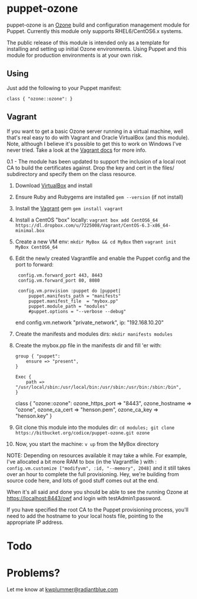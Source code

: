 # puppet-ozone #

puppet-ozone is an [Ozone](https://www.owfgoss.org) build and configuration management module for Puppet.  Currently this module only supports RHEL6/CentOS6.x systems.

The public release of this module is intended only as a template for installing and setting up initial Ozone environments.  Using Puppet and this module for production environments is at your own risk.

## Using ##

Just add the following to your Puppet manifest:

	class { "ozone::ozone": }

## Vagrant

If you want to get a basic Ozone server running in a virtual machine, well that's real easy to do with Vagrant and Oracle VirtualBox (and this module).  Note, although I believe it's possible to get this to work on Windows I've never tried.  Take a look at the [Vagrant docs](http://docs.vagrantup.com/v1/docs/getting-started/index.html) for more info.

0.1 - The module has been updated to support the inclusion of a local
root CA to build the certificates against.  Drop the key and cert in the
files/ subdirectory and specify them on the class resource.

1. Download [VirtualBox](https://www.virtualbox.org/) and install
2. Ensure Ruby and Rubygems are installed `gem --version` (if not install)
3. Install the [Vagrant](http://www.vagrantup.com) gem `gem install vagrant`
4. Install a CentOS "box" locally: `vagrant box add CentOS6_64 https://dl.dropbox.com/u/7225008/Vagrant/CentOS-6.3-x86_64-minimal.box`
5. Create a new VM env: `mkdir MyBox && cd MyBox` then `vagrant init MyBox CentOS6_64`
6. Edit the newly created Vagrantfile and enable the Puppet config and the port to forward:

		config.vm.forward_port 443, 8443
		config.vm.forward_port 80, 8080
    
		config.vm.provision :puppet do |puppet|
    		puppet.manifests_path = "manifests"
    		puppet.manifest_file  = "mybox.pp"
    		puppet.module_path = "modules"
    		#puppet.options = "--verbose --debug"
  	end
    config.vm.network "private_network", ip: "192.168.10.20"

 7. Create the manifests and modules dirs: `mkdir manifests modules`
 8. Create the mybox.pp file in the manifests dir and fill 'er with:
 
		group { "puppet":
  			ensure => "present",
		}

		Exec {
  			path => "/usr/local/sbin:/usr/local/bin:/usr/sbin:/usr/bin:/sbin:/bin",
		}

	  class { "ozone::ozone": 
      ozone_https_port => "8443",
      ozone_hostname => "ozone",
      ozone_ca_cert => "henson.pem",
      ozone_ca_key => "henson.key"
    }	
9. Git clone this module into the modules dir: `cd modules; git clone https://bitbucket.org/codice/puppet-ozone.git ozone`
10. Now, you start the machine: `v up` from the MyBox directory

NOTE: Depending on resources available it may take a while.  For example, I've allocated a bit more RAM to box (in the Vagrantfile ) with : `config.vm.customize ["modifyvm", :id, "--memory", 2048]` and it still takes over an hour to complete the full provisioning.  Hey, we're building from source code here, and lots of good stuff comes out at the end.


When it's all said and done you should be able to see the running Ozone at [https://localhost:8443/owf](https://localhost:8443/owf) and login with testAdmin1:password.

If you have specified the root CA to the Puppet provisioning process,
you'll need to add the hostname to your local hosts file, pointing to
the appropriate IP address.

# Todo

# Problems?

Let me know at <kwplummer@radiantblue.com>
